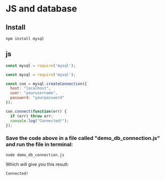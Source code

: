 # JS and database

## Install

```
npm install mysql
```

## js 
```javascript
const mysql = require('mysql');

const mysql = require('mysql');

const con = mysql.createConnection({
  host: "localhost",
  user: "yourusername",
  password: "yourpassword"
});

con.connect(function(err) {
  if (err) throw err;
  console.log("Connected!");
});
```

### Save the code above in a file called "demo_db_connection.js" and run the file in terminal:
```
node demo_db_connection.js
```
Which will give you this result:

```
Connected!
```
